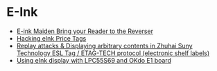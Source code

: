 # E-Ink
- [E-ink Maiden Bring your Reader to the Reverser](https://www.synacktiv.com/en/publications/e-ink-maiden-bring-your-reader-to-the-reverser.html)
- [Hacking eInk Price Tags](https://dmitry.gr/?r=05.Projects&proj=29.%20eInk%20Price%20Tags)
- [Replay attacks & Displaying arbitrary contents in Zhuhai Suny Technology ESL Tag / ETAG-TECH protocol (electronic shelf labels)](https://sec-consult.com/vulnerability-lab/advisory/replay-attacks-displaying-arbitrary-contents-in-zhuhai-suny-technology-esl-tag-etag-tech-protocol-electronic-shelf-labels/)
- [Using eInk display with LPC55S69 and OKdo E1 board](https://mcuoneclipse.com/2020/07/15/using-eink-display-with-lpc55s69-and-okdo-e1-board/)

